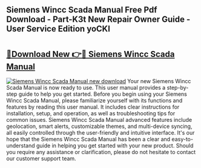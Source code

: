 ## Siemens Wincc Scada Manual Free Pdf Download - Part-K3t New Repair Owner Guide - User Service Edition yoCKI

# <h2><a href="http://cf25406.oget.top/?id=Siemens+Wincc+Scada+Manual">🔗Download New 👉🔴 Siemens Wincc Scada Manual</a></h2>

[![Siemens Wincc Scada Manual new download](https://i.imgur.com/5g1atiW.png)](http://cf25406.oget.top/?id=Siemens+Wincc+Scada+Manual)
Your new Siemens Wincc Scada Manual is now ready to use. This user manual provides a step-by-step guide to help you get started. Before you begin using your Siemens Wincc Scada Manual, please familiarize yourself with its functions and features by reading this user manual. It includes clear instructions for installation, setup, and operation, as well as troubleshooting tips for common issues. Siemens Wincc Scada Manual advanced features include geolocation, smart alerts, customizable themes, and multi-device syncing, all easily controlled through the user-friendly and intuitive interface. It's our hope that the Siemens Wincc Scada Manual has been a clear and easy-to-understand guide in helping you get started with your new product. Should you require any assistance or clarification, please do not hesitate to contact our customer support team.
